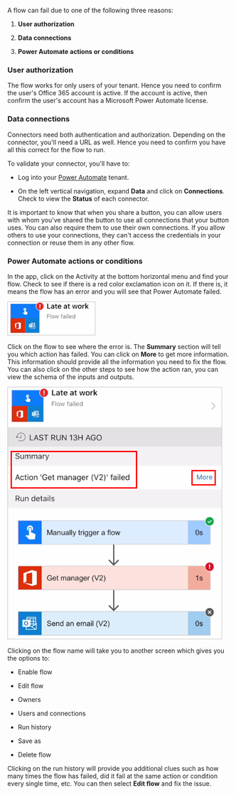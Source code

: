 A flow can fail due to one of the following three reasons:

1.  **User authorization**

1.  **Data connections**

1.  **Power Automate actions or conditions**

### User authorization

The flow works for only users of your tenant. Hence you need to confirm
the user's Office 365 account is active. If the account is active, then
confirm the user's account has a Microsoft Power Automate license.

### Data connections

Connectors need both authentication and authorization. Depending on the
connector, you'll need a URL as well. Hence you need to confirm you have
all this correct for the flow to run.

To validate your connector, you'll have to:

-   Log into your [Power Automate](https://flow.microsoft.com/?azure-portal=true) 
    tenant.

-   On the left vertical navigation, expand **Data** and click on
    **Connections**. Check to view the **Status** of each connector.

It is important to know that when you share a button, you can allow
users with whom you've shared the button to use all connections that
your button uses. You can also require them to use their own
connections. If you allow others to use your connections, they can't
access the credentials in your connection or reuse them in any other
flow.

### Power Automate actions or conditions

In the app, click on the Activity at the bottom horizontal menu and
find your flow. Check to see if there is a red color exclamation icon on
it. If there is, it means the flow has an error and you will see that Power
Automate failed.

![Late at work flow](../media/late-at-work-flow.png)

Click on the flow to see where the error is. The **Summary** section
will tell you which action has failed. You can click on **More** to get
more information. This information should provide all the information you
need to fix the flow. You can also click on the other steps to see how
the action ran, you can view the schema of the inputs and outputs.

![Late at work flow](../media/late-at-work-flow2.png)

Clicking on the flow name will take you to another screen which gives
you the options to:

-   Enable flow

-   Edit flow

-   Owners

-   Users and connections

-   Run history

-   Save as

-   Delete flow

Clicking on the run history will provide you additional clues such as how many
times the flow has failed, did it fail at the same action or condition every
single time, etc. You can then select **Edit flow** and fix the issue.